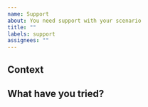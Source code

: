 ```yaml
---
name: Support
about: You need support with your scenario
title: ""
labels: support
assignees: ""
---
```


## Context

<!-- What are you trying to do? What problems are you coming across? -->

## What have you tried?

<!-- What steps have you taken to try and resolve your issue -->
